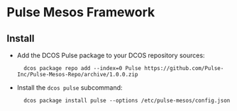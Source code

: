 # Pulse Mesos Framework

## Install

- Add the DCOS Pulse package to your DCOS repository sources:

		dcos package repo add --index=0 Pulse https://github.com/Pulse-Inc/Pulse-Mesos-Repo/archive/1.0.0.zip

- Install the `dcos pulse` subcommand:

		dcos package install pulse --options /etc/pulse-mesos/config.json


